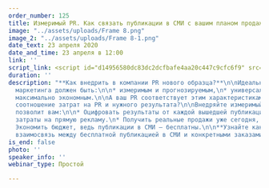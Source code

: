 ```yaml
---
order_number: 125
title: Измеримый PR. Как связать публикации в СМИ с вашим планом продаж
image: "../assets/uploads/Frame 8.png"
image_2: "../assets/uploads/Frame 8-1.png"
date_text: 23 апреля 2020
date_and_time: 23 апреля в 12:00
link: ''
script_link: <script id="d14956580dc83dc2dcfbafe4aa20c447c9cfc6f9" src="https://edu.pressfeed.ru/pl/lite/widget/script?id=186796"></script>
duration: ''
description: "**Как внедрить в компании PR нового образца?**\n\nИдеальный инструмент
  маркетинга должен быть:\n\n* измеримым и прогнозируемым,\n* универсальным и прикладным,\n*
  максимально экономным.\n\nА ваш PR соответствует этим характеристикам?  \nВы считаете
  соотношение затрат на PR и нужного результата?\n\nВнедряйте измеримый PR, который
  позволит вам:\n\n* Оцифровать результаты от каждой вышедшей публикации.\n* Оптимизировать
  затраты на прямую рекламу.\n* Получить реальные продажи уже сегодня, а не в перспективе.\n*
  Экономить бюджет, ведь публикации в СМИ — бесплатны.\n\n**Узнайте как установить
  взаимосвязь между бесплатной публикацией в СМИ и конкретными заказами после ее выхода.**"
is_end: false
photo: ''
speaker_info: ''
webinar_type: Простой

---
```

